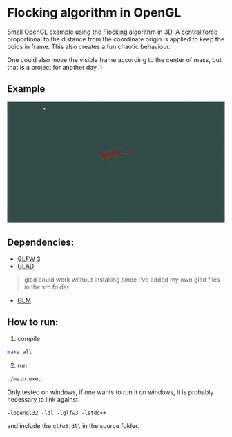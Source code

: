 # Flocking algorithm in OpenGL 

Small OpenGL example using the [Flocking algorithm](http://www.red3d.com/cwr/boids/) in 3D.
A central force proportional to the distance from the coordinate origin is applied to keep the boids in frame.
This also creates a fun chaotic behaviour. 

One could also move the visible frame according to the center of mass, but that is a project for another day ;)

## Example

![Example](./example.gif)

## Dependencies:

- [GLFW 3](https://www.glfw.org/)  
- [GLAD](https://github.com/Dav1dde/glad)  
> glad could work without installing since I've added my own glad files in the src folder  
- [GLM](https://glm.g-truc.net/0.9.9/index.html)  

## How to run:

1. compile  
```bash
make all
```
2. run
```bash
./main.exec
```

Only tested on windows, if one wants to run it on windows, it is probably necessary to link against
```
-lopengl32 -ldl -lglfw3 -lstdc++
```
and include the `glfw3.dll` in the source folder.
